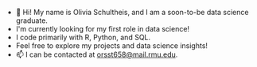 - 👋 Hi! My name is Olivia Schultheis, and I am a soon-to-be data science graduate.
- I'm currently looking for my first role in data science!
- I code primarily with R, Python, and SQL.
- Feel free to explore my projects and data science insights! 
- 📫 I can be contacted at orsst658@mail.rmu.edu.
<!---
OliviaS72/OliviaS72 is a ✨ special ✨ repository because its `README.md` (this file) appears on your GitHub profile.
You can click the Preview link to take a look at your changes.
--->
